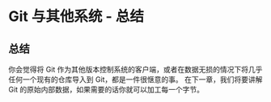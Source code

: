 # Git 与其他系统 - 总结

## 总结

你会觉得将 Git 作为其他版本控制系统的客户端，或者在数据无损的情况下将几乎任何一个现有的仓库导入到 Git，都是一件很惬意的事。 在下一章，我们将要讲解 Git 的原始内部数据，如果需要的话你就可以加工每一个字节。
